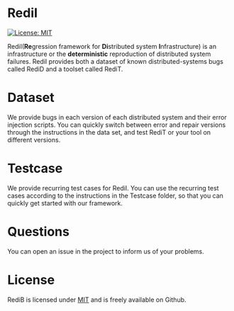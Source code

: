 # RediI

 [![License: MIT](https://img.shields.io/badge/License-MIT-yellow.svg)](https://opensource.org/licenses/MIT) 


RediI(**Re**gression framework for **Di**stributed system **I**nfrastructure) is an infrastructure or the **deterministic** reproduction of distributed system failures. RediI provides both a dataset of known distributed-systems bugs called RediD and a toolset called RediT. 

<!-- With dockers running on the machine, we can easily simulate the operation of a real-world distributed system on Redit and find defects of the system by the test events.

Currently, node failure, network partition, network delay, network packet loss, and clock drift is supported.

For Java, we can force a specific order between nodes in order to reproduce a specific time-sensitive scenario and inject failures before or after a specific method is called when a specific stack trace is present. -->


# Dataset

We provide bugs in each version of each distributed system and their error injection scripts. You can quickly switch between error and repair versions through the instructions in the data set, and test RediT or your tool on different versions.

# Testcase
We provide recurring test cases for RediI. You can use the recurring test cases according to the instructions in the Testcase folder, so that you can quickly get started with our framework.


# Questions

You can open an issue in the project to inform us of your problems. 

# License

RediB is licensed under [MIT](https://opensource.org/licenses/MIT) and is freely available on Github.
